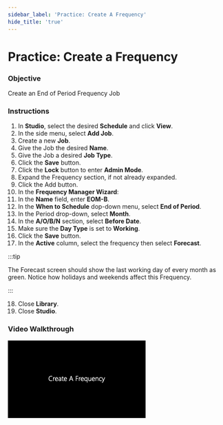 ```yaml
---
sidebar_label: 'Practice: Create A Frequency'
hide_title: 'true'
---
```


# Practice: Create a Frequency

### Objective

Create an End of Period Frequency Job

### Instructions

1. In **Studio**, select the desired **Schedule** and click **View**.
2. In the side menu, select **Add Job**.
3. Create a new **Job**.
4. Give the Job the desired **Name**.
5. Give the Job a desired **Job Type**.
6. Click the **Save** button.
7. Click the **Lock** button to enter **Admin Mode**.
8. Expand the Frequency section, if not already expanded.
9. Click the Add button.
10. In the **Frequency Manager Wizard**:
11. In the **Name** field, enter **EOM-B**.
12. In the **When to Schedule** dop-down menu, select **End of Period**.
13. In the Period drop-down, select **Month**.
14. In the **A/O/B/N** section, select **Before Date**.
15. Make sure the **Day Type** is set to **Working**.
16. Click the **Save** button.
17. In the **Active** column, select the frequency then select **Forecast**.

:::tip

The Forecast screen should show the last working day of every month as green. Notice how holidays and weekends affect this Frequency.

:::

18. Close **Library**.
19. Close **Studio**.

### Video Walkthrough

[![Create a Frequency](../static/img/create-a-frequency.png)](../static/video/create-a-frequency.mp4)